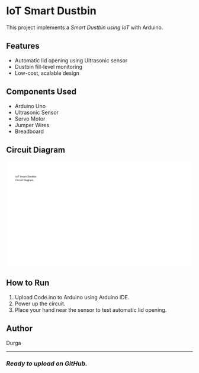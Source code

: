 # IoT Smart Dustbin

This project implements a *Smart Dustbin using IoT* with Arduino.

## Features
- Automatic lid opening using Ultrasonic sensor
- Dustbin fill-level monitoring
- Low-cost, scalable design

## Components Used
- Arduino Uno
- Ultrasonic Sensor
- Servo Motor
- Jumper Wires
- Breadboard

## Circuit Diagram
![Circuit Diagram](Circuit_Diagram.png)

## How to Run
1. Upload Code.ino to Arduino using Arduino IDE.
2. Power up the circuit.
3. Place your hand near the sensor to test automatic lid opening.

## Author
Durga

---

### *Ready to upload on GitHub.*
